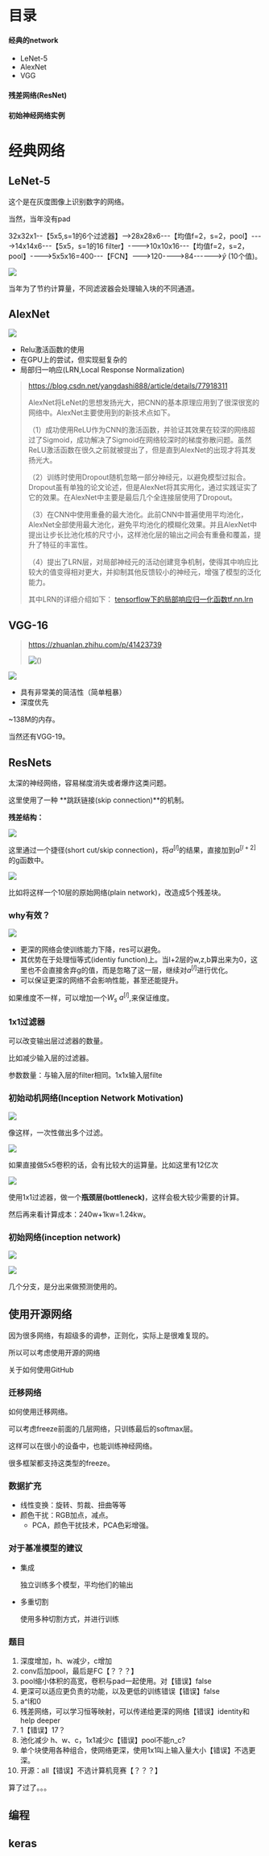# 目录

#### 经典的network

- LeNet-5
- AlexNet
- VGG

#### 残差网络(ResNet)

#### 初始神经网络实例

# 经典网络

## LeNet-5

这个是在灰度图像上识别数字的网络。

当然，当年没有pad

32x32x1--【5x5,s=1的6个过滤器】-->28x28x6---【均值f=2，s=2，pool】---->14x14x6---【5x5，s=1的16 filter】---->10x10x16---【均值f=2，s=2，pool】---->5x5x16=400---【FCN】--->120---->84------>$\hat y$    (10个值)。

![](jpg/11.jpg)

当年为了节约计算量，不同滤波器会处理输入块的不同通道。

## AlexNet

![](jpg/12.jpg)

- Relu激活函数的使用
- 在GPU上的尝试，但实现挺复杂的
- 局部归一响应(LRN,Local Response Normalization)

> <https://blog.csdn.net/yangdashi888/article/details/77918311>
>
> AlexNet将LeNet的思想发扬光大，把CNN的基本原理应用到了很深很宽的网络中。AlexNet主要使用到的新技术点如下。
>
> （1）成功使用ReLU作为CNN的激活函数，并验证其效果在较深的网络超过了Sigmoid，成功解决了Sigmoid在网络较深时的梯度弥散问题。虽然ReLU激活函数在很久之前就被提出了，但是直到AlexNet的出现才将其发扬光大。
>
> （2）训练时使用Dropout随机忽略一部分神经元，以避免模型过拟合。Dropout虽有单独的论文论述，但是AlexNet将其实用化，通过实践证实了它的效果。在AlexNet中主要是最后几个全连接层使用了Dropout。
>
> （3）在CNN中使用重叠的最大池化。此前CNN中普遍使用平均池化，AlexNet全部使用最大池化，避免平均池化的模糊化效果。并且AlexNet中提出让步长比池化核的尺寸小，这样池化层的输出之间会有重叠和覆盖，提升了特征的丰富性。
>
> （4）提出了LRN层，对局部神经元的活动创建竞争机制，使得其中响应比较大的值变得相对更大，并抑制其他反馈较小的神经元，增强了模型的泛化能力。
>
> 其中LRN的详细介绍如下：   [tensorflow下的局部响应归一化函数tf.nn.lrn](http://m.blog.csdn.net/sinat_21585785/article/details/75087768)

## VGG-16

> <https://zhuanlan.zhihu.com/p/41423739>
>
> ![()](jpg/13.jpg)

![](jpg/14.jpg)

- 具有非常美的简洁性（简单粗暴）
- 深度优先

~138M的内存。

当然还有VGG-19。

## ResNets

太深的神经网络，容易梯度消失或者爆炸这类问题。

这里使用了一种 **跳跃链接(skip connection)**的机制。

**残差结构：**

![](jpg/15.jpg)

这里通过一个捷径(short cut/skip connection)，将$a^{[l]}$的结果，直接加到$a^{[l+2]}$的g函数中。

![](jpg/16.jpg)

比如将这样一个10层的原始网络(plain network)，改造成5个残差块。

### why有效？

![](jpg/17.jpg)

- 更深的网络会使训练能力下降，res可以避免。
- 其优势在于处理恒等式(identiy function)上。当l+2层的w,z,b算出来为0，这里也不会直接舍弃g的值，而是忽略了这一层，继续对$a^{[l]}$进行优化。
- 可以保证更深的网络不会影响性能，甚至还能提升。

如果维度不一样，可以增加一个$W_s \ a^{[l]}$,来保证维度。

### 1x1过滤器

可以改变输出层过滤器的数量。

比如减少输入层的过滤器。

参数数量：与输入层的filter相同。1x1x输入层filte

### 初始动机网络(Inception Network Motivation)

![](jpg/18.jpg)

像这样，一次性做出多个过滤。

![](jpg/20.jpg)

如果直接做5x5卷积的话，会有比较大的运算量。比如这里有12亿次

![](jpg/19.jpg)

使用1x1过滤器，做一个**瓶颈层(bottleneck)**，这样会极大较少需要的计算。

然后再来看计算成本：240w+1kw=1.24kw。

###  初始网络(inception network)

![](jpg/21.jpg)

![](jpg/22.jpg)

几个分支，是分出来做预测使用的。

## 使用开源网络

因为很多网络，有超级多的调参，正则化，实际上是很难复现的。

所以可以考虑使用开源的网络

关于如何使用GitHub

### 迁移网络

如何使用迁移网络。

可以考虑freeze前面的几层网络，只训练最后的softmax层。

这样可以在很小的设备中，也能训练神经网络。

很多框架都支持这类型的freeze。

### 数据扩充

- 线性变换：旋转、剪裁、扭曲等等
- 颜色干扰：RGB加点，减点。
  - PCA，颜色干扰技术，PCA色彩增强。

### 对于基准模型的建议

- 集成

  独立训练多个模型，平均他们的输出

- 多重切割

  使用多种切割方式，并进行训练

### 题目

1. 深度增加，h、w减少，c增加
2. conv后加pool，最后是FC【？？？】
3. pool缩小体积的高宽，卷积与pad一起使用。对【错误】false
4. 更深可以适应更负责的功能，以及更低的训练错误【错误】false
5. a^l和0
6. 残差网络，可以学习恒等映射，可以传递给更深的网络【错误】identity和help deeper
7. 1【错误】17？
8. 池化减少 h、w、c，1x1减少c【错误】pool不能n_c?
9. 单个块使用各种组合，使网络更深，使用1x1叫上输入量大小【错误】不选更深。
10. 开源：all【错误】不选计算机竞赛【？？？】

算了过了。。。

## 编程

## keras


